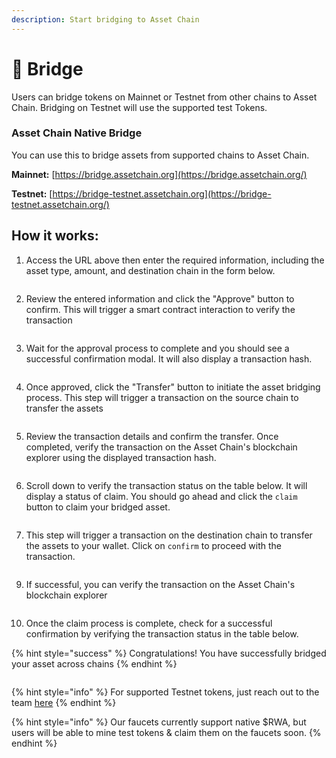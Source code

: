 ```yaml
---
description: Start bridging to Asset Chain
---
```


# 🌉 Bridge

Users can bridge tokens on Mainnet or Testnet from other chains to Asset Chain. Bridging on Testnet will use the supported test Tokens.



### **Asset Chain Native Bridge** <a href="#mode-mainnet-bridge" id="mode-mainnet-bridge"></a>

You can use this to bridge assets from supported chains to Asset Chain.

**Mainnet:** [https://bridge.assetchain.org](https://bridge.assetchain.org/)

**Testnet:** [https://bridge-testnet.assetchain.org](https://bridge-testnet.assetchain.org/)





## How it works:

1. Access the URL above then enter the required information, including the asset type, amount, and destination chain in the form below.

<figure><img src="../.gitbook/assets/Screenshot 2024-06-18 at 3.43.31 PM.png" alt=""><figcaption></figcaption></figure>

2. Review the entered information and click the "Approve" button to confirm. This will trigger a smart contract interaction to verify the transaction

<figure><img src="../.gitbook/assets/Screenshot 2024-06-18 at 3.44.00 PM.png" alt=""><figcaption></figcaption></figure>

3. Wait for the approval process to complete and you should see a successful confirmation modal. It will also display a transaction hash.

<figure><img src="../.gitbook/assets/Screenshot 2024-06-18 at 3.44.20 PM.png" alt=""><figcaption></figcaption></figure>

4. Once approved, click the "Transfer" button to initiate the asset bridging process. This step will trigger a transaction on the source chain to transfer the assets

<figure><img src="../.gitbook/assets/Screenshot 2024-06-18 at 3.44.35 PM.png" alt=""><figcaption></figcaption></figure>

5. Review the transaction details and confirm the transfer. Once completed, verify the transaction on the Asset Chain's blockchain explorer using the displayed transaction hash.

<figure><img src="../.gitbook/assets/Screenshot 2024-06-18 at 3.45.00 PM.png" alt=""><figcaption></figcaption></figure>

6. Scroll down to verify the transaction status on the table below. It will display a status of claim. You should go ahead and click the `claim` button to claim your bridged asset.

<figure><img src="../.gitbook/assets/Screenshot 2024-06-18 at 3.45.20 PM.png" alt=""><figcaption></figcaption></figure>

7. This step will trigger a transaction on the destination chain to transfer the assets to your wallet. Click on `confirm` to proceed with the transaction.

<figure><img src="../.gitbook/assets/Screenshot 2024-06-18 at 3.45.53 PM.png" alt=""><figcaption></figcaption></figure>

9. If successful, you can verify the transaction on the Asset Chain's blockchain explorer

<figure><img src="../.gitbook/assets/Screenshot 2024-06-18 at 3.46.37 PM.png" alt=""><figcaption></figcaption></figure>

10. Once the claim process is complete, check for a successful confirmation by verifying the transaction status in the table below.

{% hint style="success" %}
Congratulations! You have successfully bridged your asset across chains
{% endhint %}

<figure><img src="../.gitbook/assets/Screenshot 2024-06-18 at 3.46.55 PM.png" alt=""><figcaption></figcaption></figure>

{% hint style="info" %}
For supported Testnet tokens, just reach out to the team [here](https://t.me/XendFinanceDevs)
{% endhint %}

{% hint style="info" %}
Our faucets currently support native $RWA, but users will be able to mine test tokens & claim them on the faucets soon.
{% endhint %}

